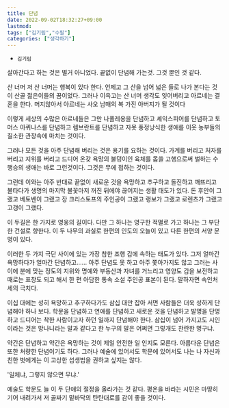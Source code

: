 ```yaml
---
title: 단념
date: 2022-09-02T18:32:27+09:00
lastmod:
tags: ["김기림","수필"]
categories: ["생각하기"]
---
```


* `김기림`

 살아간다고 하는 것은 별거 아니었다. 끝없이 단념해 가는것. 그것 뿐인 것 같다.
 
 산 너머 저 산 너머는 행복이 있다 한다. 언제고 그 산을 넘어 넓은 들로 나가 본다는 것이 산골 젊은이들의 꿈이었다. 그러나 이윽고는 산 너머 생각도 잊어버리고 아르네는 결혼을 한다. 머지않아서 아르네는 사오 남매의 복 가진 아버지가 될 것이다
 
 이렇게 세상의 수많은 아르네들은 그만 나폴레옹을 단념하고 셰익스피어를 단념하고 토머스 아퀴나스를 단념하고 렘브란트를 단념하고 자못 풍정낭식한 생애를 이웃 농부들의 질소한 관장속에 마치는 것이다.
 
그러나 모든 것을 아주 단념해 버리는 것은 용기를 요하는 것이다. 가계를 버리고 처자를 버리고 지위를 버리고 드디어 온갖 욕망의 불덩이인 육체를 몹쓸 고행으로써 벌하는 수행승의 생애는 바로 그런것이다. 그것은 무에 접하는 것이다.

 그런데 이와는 아주 반대로 끝없이 새로운 것을 욕망하고 추구하고 돌진하고 깨뜨리고 불타다가 생명의 마지막 불꽃마저 꺼진 뒤에야 끊어지는 생활 태도가 있다. 돈 후안이 그랬고 베토벤이 그랬고 장 크리스토프의 주인공이 그랬고 랭보가 그랬고 로렌츠가 그랬고 고갱이 그랬다.
 
 이 두길은 한 가지로 영웅의 길이다. 다만 그 하나는 영구한 적멸로 가고 하나는 그 부단한 건설로 향한다. 이 두 나무의 과실로 한편의 인도의 오늘이 있고 다른 한편의 서양 문명이 있다.
 
 이러한 두 가지 극단 사이에 있는 가장 참한 조행 갑에 속하는 태도가 있다. 그저 얼마간 욕망하다가 얼마간 단념하고...... 아주 단념도 못 하고 아주 쫓아가지도 않고 그러는 사이에 분에 맞는 정도의 지위와 명예와 부동산과 자녀를 거느리고 영양도 갑을 보전하고 때로는 표창도 되고 해서 한 편 아담한 통속 소설 주인공 표본이 된다. 말하자면 속인처세의 극치다.
 
 이십 대에는 성히 욕망하고 추구하다가도 삼십 대만 잡아 서면 사람들은 더욱 성하게 단념해야 하나 보다. 학문을 단념하고 연애를 단념하고 새로운 것을 단념하고 발명을 단명하고 드디어는 착한 사람이고자 하던 일까지 단념해야 한다. 삼십이 넘어 가지고도 시인이라는 것은 망나니라는 말과 같다고 한 누구의 말은 어쩌면 그렇개도 찬란한 명구냐.
 
 약간은 단념하고 약간은 욕망하는 것이 제일 안전한 일 인지도 모른다. 아름다운 단념은 또한 처량한 단념이기도 하다. 그러나 예술에 있어서도 학문에 있어서도 나는 나 자신과 친한 벗에게는 이 고상한 섭생법을 권하고 싶지는 않다.
 
 '일체냐, 그렇지 않으면 무냐.'
 
 예술도 학문도 늘 이 두 단애의 절정을 올라가는 것 같다. 평온을 바라는 시민은 마땅히 기어 내려가서 저 골짜기 밑바닥의 탄탄대로를 감이 좋을 것이다.
